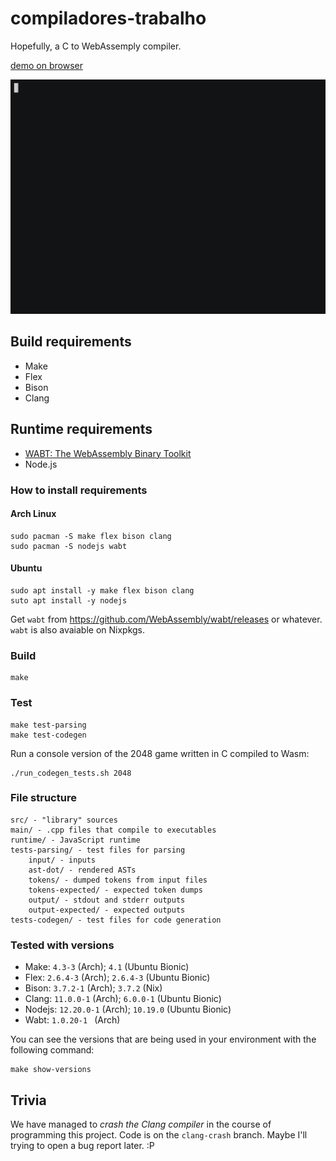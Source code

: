 # compiladores-trabalho

Hopefully, a C to WebAssemply compiler.

[demo on browser](http://c2wasm-life.surge.sh/)

[![demo](./docs/demo.gif)](https://asciinema.org/a/dGx6qmir81vWzT8m8trrHjkFr)

## Build requirements

- Make
- Flex
- Bison
- Clang

## Runtime requirements

- [WABT: The WebAssembly Binary Toolkit](https://github.com/WebAssembly/wabt)
- Node.js

### How to install requirements

#### Arch Linux

    sudo pacman -S make flex bison clang
    sudo pacman -S nodejs wabt

#### Ubuntu

    sudo apt install -y make flex bison clang
    suto apt install -y nodejs

Get `wabt` from https://github.com/WebAssembly/wabt/releases or whatever. `wabt`
is also avaiable on Nixpkgs.

### Build

    make

### Test

    make test-parsing
    make test-codegen

Run a console version of the 2048 game written in C compiled to Wasm:

    ./run_codegen_tests.sh 2048

### File structure

    src/ - "library" sources
    main/ - .cpp files that compile to executables
    runtime/ - JavaScript runtime
    tests-parsing/ - test files for parsing
        input/ - inputs
        ast-dot/ - rendered ASTs
        tokens/ - dumped tokens from input files
        tokens-expected/ - expected token dumps
        output/ - stdout and stderr outputs
        output-expected/ - expected outputs
    tests-codegen/ - test files for code generation

### Tested with versions

- Make: `4.3-3` (Arch); `4.1` (Ubuntu Bionic)
- Flex: `2.6.4-3` (Arch); `2.6.4-3` (Ubuntu Bionic)
- Bison: `3.7.2-1` (Arch); `3.7.2` (Nix)
- Clang: `11.0.0-1` (Arch); `6.0.0-1` (Ubuntu Bionic)
- Nodejs: `12.20.0-1` (Arch); `10.19.0` (Ubuntu Bionic)
- Wabt: `1.0.20-1 ` (Arch)

You can see the versions that are being used in your environment with the
following command:

    make show-versions

## Trivia

We have managed to _crash the Clang compiler_ in the course of programming this
project. Code is on the `clang-crash` branch. Maybe I'll trying to open a bug
report later. :P
